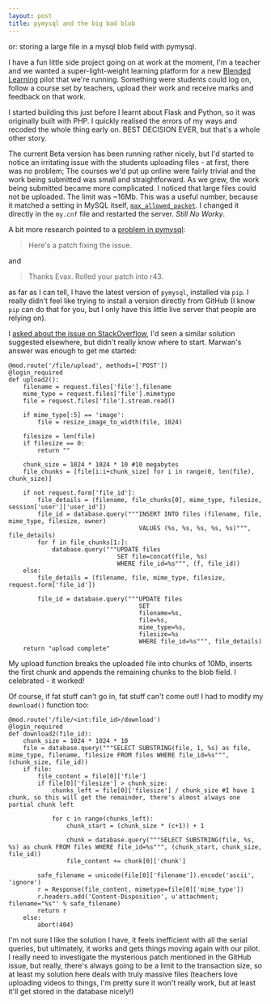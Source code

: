 ```yaml
---
layout: post
title: pymysql and the big bad blob
---
```


or: storing a large file in a mysql blob field with pymysql.

I have a fun little side project going on at work at the moment, I'm a teacher and we wanted a super-light-weight learning platform for a new [Blended Learning](http://en.wikipedia.org/wiki/Blended_learning) pilot that we're running. Something were students could log on, follow a course set by teachers, upload their work and receive marks and feedback on that work.

I started building this just before I learnt about Flask and Python, so it was originally built with PHP. I quickly realised the errors of my ways and recoded the whole thing early on. BEST DECISION EVER, but that's a whole other story.

The current Beta version has been running rather nicely, but I'd started to notice an irritating issue with the students uploading files - at first, there was no problem; The courses we'd put up online were fairly trivial and the work being submitted was small and straightforward. As we grew, the work being submitted became more complicated. I noticed that large files could not be uploaded. The limit was ~16Mb. This was a useful number, because it matched a setting in MySQL itself, [`max_allowed_packet`](http://stackoverflow.com/questions/8062496/how-to-change-max-allowed-packet-size). I changed it directly in the `my.cnf` file and restarted the server. *Still No Worky*.

A bit more research pointed to a [problem in pymysql](https://github.com/petehunt/PyMySQL/issues/43):

> Here's a patch fixing the issue.

and

> Thanks Evax. Rolled your patch into r43.

as far as I can tell, I have the latest version of `pymysql`, installed via `pip`. I really didn't feel like trying to install a version directly from GitHub (I know `pip` can do that for you, but I only have this little live server that people are relying on).

I [asked about the issue on StackOverflow](http://stackoverflow.com/questions/13376559/broken-pipe-when-i-try-to-insert-large-blob-with-pymysql), I'd seen a similar solution suggested elsewhere, but didn't really know where to start. Marwan's answer was enough to get me started:

    @mod.route('/file/upload', methods=['POST'])
    @login_required
    def upload2():
        filename = request.files['file'].filename
        mime_type = request.files['file'].mimetype
        file = request.files['file'].stream.read()
    
        if mime_type[:5] == 'image':
            file = resize_image_to_width(file, 1024)
    
        filesize = len(file)
        if filesize == 0:
            return ""
        
        chunk_size = 1024 * 1024 * 10 #10 megabytes
        file_chunks = [file[i:i+chunk_size] for i in range(0, len(file), chunk_size)]
    
        if not request.form['file_id']:
            file_details = (filename, file_chunks[0], mime_type, filesize, session['user']['user_id'])
            file_id = database.query("""INSERT INTO files (filename, file, mime_type, filesize, owner)
                                        VALUES (%s, %s, %s, %s, %s)""", file_details)
            for f in file_chunks[1:]:
                database.query("""UPDATE files 
                                  SET file=concat(file, %s)
                                  WHERE file_id=%s""", (f, file_id))
        else:
            file_details = (filename, file, mime_type, filesize, request.form['file_id'])
    
            file_id = database.query("""UPDATE files 
                                        SET 
                                        filename=%s, 
                                        file=%s, 
                                        mime_type=%s, 
                                        filesize=%s 
                                        WHERE file_id=%s""", file_details)
        return "upload complete"

My upload function breaks the uploaded file into chunks of 10Mb, inserts the first chunk and appends the remaining chunks to the blob field. I celebrated - it worked!

Of course, if fat stuff can't go in, fat stuff can't come out! I had to modify my `download()` function too:

    @mod.route('/file/<int:file_id>/download')
    @login_required
    def download2(file_id):
        chunk_size = 1024 * 1024 * 10
        file = database.query("""SELECT SUBSTRING(file, 1, %s) as file, mime_type, filename, filesize FROM files WHERE file_id=%s""", (chunk_size, file_id))
        if file:
            file_content = file[0]['file']
            if file[0]['filesize'] > chunk_size:
                chunks_left = file[0]['filesize'] / chunk_size #I have 1 chunk, so this will get the remainder, there's almost always one partial chunk left
            
                for c in range(chunks_left):
                    chunk_start = (chunk_size * (c+1)) + 1
                
                    chunk = database.query("""SELECT SUBSTRING(file, %s, %s) as chunk FROM files WHERE file_id=%s""", (chunk_start, chunk_size, file_id))
                    file_content += chunk[0]['chunk']
        
            safe_filename = unicode(file[0]['filename']).encode('ascii', 'ignore')
            r = Response(file_content, mimetype=file[0]['mime_type'])
            r.headers.add('Content-Disposition', u'attachment; filename="%s"' % safe_filename)
            return r
        else:
            abort(404)


I'm not sure I like the solution I have, it feels inefficient with all the serial queries, but ultimately, it works and gets things moving again with our pilot. I really need to investigate the mysterious patch mentioned in the GitHub issue, but really, there's always going to be a limit to the transaction size, so at least my solution here deals with truly massive files (teachers love uploading videos to things, I'm pretty sure it won't really work, but at least it'll get stored in the database nicely!)